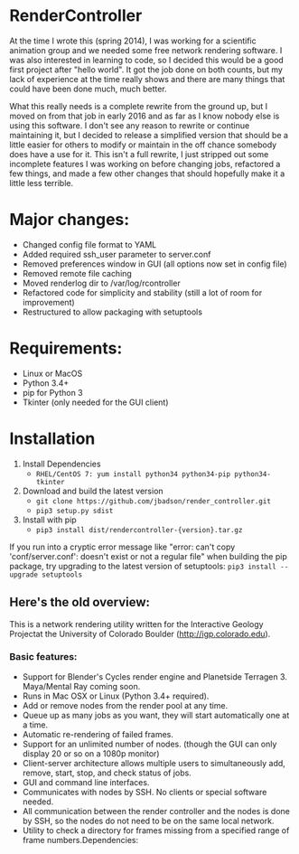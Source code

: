 # RenderController
At the time I wrote this (spring 2014), I was working for a scientific animation group and we needed some free network rendering software. I was also interested in learning to code, so I decided this would be a good first project after "hello world".  It got the job done on both counts, but my lack of experience at the time really shows and there are many things that could have been done much, much better.

What this really needs is a complete rewrite from the ground up, but I moved on from that job in early 2016 and as far as I know nobody else is using this software. I don't see any reason to rewrite or continue maintaining it, but I decided to release a simplified version that should be a little easier for others to modify or maintain in the off chance somebody does have a use for it. This isn't a full rewrite, I just stripped out some incomplete features I was working on before changing jobs, refactored a few things, and made a few other changes that should hopefully make it a little less terrible.

# Major changes:
* Changed config file format to YAML
* Added required ssh_user parameter to server.conf
* Removed preferences window in GUI (all options now set in config file)
* Removed remote file caching
* Moved renderlog dir to /var/log/rcontroller
* Refactored code for simplicity and stability (still a lot of room for improvement)
* Restructured to allow packaging with setuptools

# Requirements:
* Linux or MacOS
* Python 3.4+
* pip for Python 3
* Tkinter (only needed for the GUI client)

# Installation
1. Install Dependencies
    * `RHEL/CentOS 7: yum install python34 python34-pip python34-tkinter`
2. Download and build the latest version
    * `git clone https://github.com/jbadson/render_controller.git`
    * `pip3 setup.py sdist`
3. Install with pip
    * `pip3 install dist/rendercontroller-{version}.tar.gz`

If you run into a cryptic error message like "error: can't copy 'conf/server.conf': doesn't exist or not a regular file" when building the pip package, try upgrading to the latest version of setuptools: `pip3 install --upgrade setuptools`

## Here's the old overview:
This is a network rendering utility written for the Interactive Geology Projectat the University of Colorado Boulder (http://igp.colorado.edu).

### Basic features:
* Support for Blender's Cycles render engine and Planetside Terragen 3. Maya/Mental Ray coming soon.
* Runs in Mac OSX or Linux (Python 3.4+ required).
* Add or remove nodes from the render pool at any time.
* Queue up as many jobs as you want, they will start automatically one at a time.
* Automatic re-rendering of failed frames.
* Support for an unlimited number of nodes. (though the GUI can only display 20 or so on a 1080p monitor)
* Client-server architecture allows multiple users to simultaneously add, remove, start, stop, and check status of jobs.
* GUI and command line interfaces.
* Communicates with nodes by SSH. No clients or special software needed.
* All communication between the render controller and the nodes is done by SSH, so the nodes do not need to be on the same local network.
* Utility to check a directory for frames missing from a specified range of frame numbers.Dependencies:

